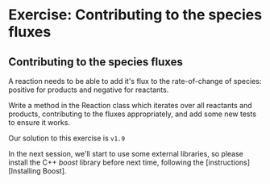 Exercise: Contributing to the species fluxes
============================================

Contributing to the species fluxes
----------------------------------

A reaction needs to be able to add it's flux to the rate-of-change of species: positive for products and negative for reactants.

Write a method in the Reaction class which iterates over all reactants and products, contributing to the fluxes appropriately, and
add some new tests to ensure it works.

Our solution to this exercise is `v1.9`

In the next session, we'll start to use some external libraries, so please install the C++ *boost* library before next time, 
following the [instructions][Installing Boost].